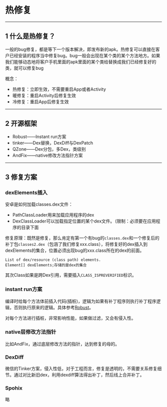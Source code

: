 # 热修复

---
## 1 什么是热修复？

一般的bug修复，都是等下一个版本解决，即发布新的apk。热修复可以直接在客户已经安装的程序当中修复bug。bug一般会出现在某个类的某个方法地方。如果我们能够动态地将客户手机里面的apk里面的某个类给替换成我们已经修复好的类，就可以修复bug

概念：
- 热修复：立即生效，不需要重启App或者Activity
- 暖修复：重启Activity后修复生效
- 冷修复：重启App后修复生效

---
## 2 开源框架

- Robust——Instant run方案
- tinker——Dex替换，DexDiff与DexPatch
- QZone——Dex分包，多Dex，类级别
- AndFix——native修改方法指针方案

---
## 3 修复方案

### dexElements插入

安卓是如何加载classes.dex文件：

- PathClassLoader用来加载应用程序的dex
- DexClassLoader可以加载指定位置的某个dex文件。（限制：必须要在应用程序的目录下面

修复原理：既然是修复，那么肯定有第一个有bug的`classes.dex`和一个修复后的补丁包`classes2.dex`（包涵了我们修复xxx.class），将修复好的dex插入到dexElements的集合，位置必须出现bug的xxx.class所在的dex的前面。

```
List of dex/resource (class path) elements.
Element[] dexElements;存储的是dex的集合
```

其次Class如果是跨Dex引用，需要插入`CLASS_ISPREVERIFIED`标识。

### instant run方案

编译时给每个方法体前插入代码(插桩)，逻辑为如果有补丁程序则执行补丁程序逻辑，否则执行原来的逻辑。具体参考[Robust](https://tech.meituan.com/android_robust.html)。

对每个方法进行插桩，非常影响性能，如果做过滤，又会有侵入性。

### native层修改方法指针

比如AndFix，通过底层修改方法的指针，达到修复的母的。

### DexDiff

微信的Tinker方案，侵入性低，对于工程而言，修复是透明的，不需要关系修复细节。通过对比新旧dex，利用dexdiff算法得出补丁，然后线上合并补丁。

### Spohix

略